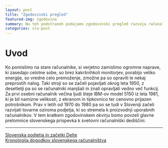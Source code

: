 ```yaml
---
layout: post
title: "Zgodovinski pregled"
featured-img: zgodovina
summary: Na teh podstraneh podajamo zgodovinski pregled razvoja računalništva na področju Slovenije. Pregled je sestavljen iz več krajših člankov, v katerih opišemo naše razumevanje področja. Sestavili smo tudi nekaj seznamov kot je npr. kronologija dogodkov, primeri uporabe tehnologije ipd.
categories: slo-post
---
```


# Uvod

Ko pomislimo na stare računalnike, si verjetno zamislimo ogromne naprave, ki zasedajo celotne sobe, so brez kakršnihkoli monitorjev, porabijo veliko energije, so vredne celo premoženje, zmožne pa so opraviti le nekaj preprostih nalog. Taki stroji so se začeli pojavljati okrog leta 1950, z desetletji pa so se računalniki manjšali in znali opravljati vedno več funkcij. Za prvi osebni računalnik večina ljudi šteje IBM-ov model 5150 iz leta 1981, ki je bil namizne velikosti, z ekranom in tipkovnico ter cenovno prijazen potrošnikom. Prav v letih od 1970 do 1980 pa so se tudi v Sloveniji začeli razvijati tovarne oziroma podjetja, ki so stremela k proizvodnji uporabnih računalnikov. V tem kratkem zgodovinskem okvirju bomo povzeli glavne prelomnice slovenskega prispevka k svetovni računalniški dediščini.


-----
[Slovenska podjetja in začetki Delte](../zgodovina/slovenska_podjetja_in_zacetki_Delte)
<br>
[Kronologija dogodkov slovenskega računalništva](../zgodovina/kronologija)
